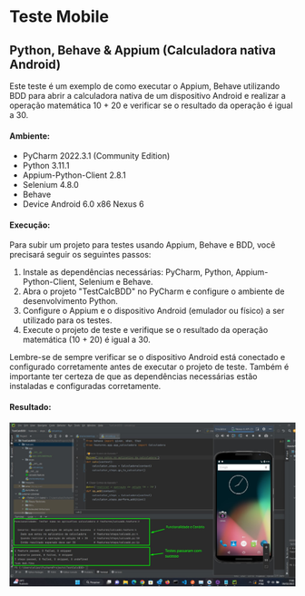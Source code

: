 # Teste Mobile
## Python, Behave &amp; Appium (Calculadora nativa Android)

Este teste é um exemplo de como executar o Appium, Behave utilizando BDD para 
abrir a calculadora nativa de um dispositivo Android e realizar a operação matemática
10 + 20 e verificar se o resultado da operação é igual a 30.

#### Ambiente:
- PyCharm 2022.3.1 (Community Edition) 
- Python 3.11.1 
- Appium-Python-Client 2.8.1
- Selenium 4.8.0
- Behave
- Device Android 6.0 x86 Nexus 6


#### Execução:
Para subir um projeto para testes usando Appium, Behave e BDD, você precisará seguir os seguintes passos:

1. Instale as dependências necessárias: PyCharm, Python, Appium-Python-Client, Selenium e Behave.
2. Abra o projeto "TestCalcBDD" no PyCharm e configure o ambiente de desenvolvimento Python.
3. Configure o Appium e o dispositivo Android (emulador ou físico) a ser utilizado para os testes.
4. Execute o projeto de teste e verifique se o resultado da operação matemática (10 + 20) é igual a 30.

Lembre-se de sempre verificar se o dispositivo Android está conectado e configurado corretamente antes de executar o projeto de teste. 
Também é importante ter certeza de que as dependências necessárias estão instaladas e configuradas corretamente.


#### Resultado:
![testepassou.png](imagens%2Ftestepassou.png)

